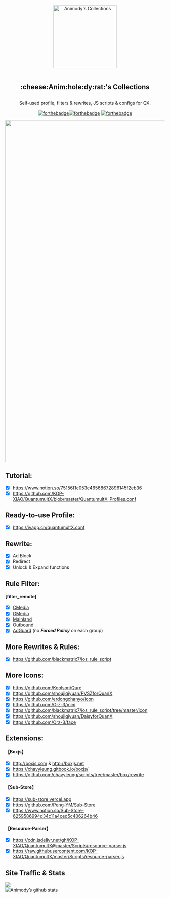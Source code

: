 <div align="center">
<br>
<img width="200" src="https://raw.githubusercontent.com/Animody/QX_Config/main/profile.png" alt="Animody's Collections">
<br>
<br>
<h2 align="center">:cheese:Anim:hole:dy:rat:'s Collections<h2>
</div>
  
<p align="center" color="#6a737d">
Self-used profile, filters & rewrites, JS scripts & configs for QX.
</p>

<div align="center">

[![forthebadge](https://forthebadge.com/images/badges/made-with-markdown.svg)](https://forthebadge.com)[![forthebadge](https://forthebadge.com/images/badges/for-you.svg)](https://forthebadge.com) [![forthebadge](https://forthebadge.com/images/badges/check-it-out.svg)](https://forthebadge.com)
</div>
  
<div align="center">
<img width="1080" src="https://raw.githubusercontent.com/Animody/QX_Config/main/IMG_9507.PNG" alt="Frame">
</div>

## **Tutorial:** 
- [x] https://www.notion.so/75156f1c053c46568672896145f2eb36  
- [x] https://github.com/KOP-XIAO/QuantumultX/blob/master/QuantumultX_Profiles.conf  

## **Ready-to-use Profile:** 
- [x] https://ivapp.cn/quantumultX.conf  

## **Rewrite:** 
- [x] Ad Block  
- [x] Redirect  
- [x] Unlock & Expand functions  

## **Rule Filter:** 
#### **[filter_remote]**
- [x] [CMedia](https://raw.githubusercontent.com/Animody/QX_Config/main/Rule%20Filter/CMedia.list "no Forced Policy on each group")  
- [x] [GMedia](https://raw.githubusercontent.com/Animody/QX_Config/main/Rule%20Filter/GMedia.list "no Forced Policy on each group")  
- [x] [Mainland](https://raw.githubusercontent.com/Animody/QX_Config/main/Rule%20Filter/Mainland.list "no Forced Policy on each group")  
- [x] [Outbound](https://raw.githubusercontent.com/Animody/QX_Config/main/Rule%20Filter/Outbound.list "no Forced Policy on each group")  
- [x] [AdGuard](https://raw.githubusercontent.com/Animody/QX_Config/main/Rule%20Filter/AdGuard.list "no Forced Policy on each group") (no ***Forced Policy*** on each group)  

## **More Rewrites & Rules:**  
- [x] https://github.com/blackmatrix7/ios_rule_script  

## **More Icons:**  
- [x] https://github.com/Koolson/Qure  
- [x] https://github.com/shoujiqiyuan/PVSZforQuanX  
- [x] https://github.com/erdongchanyo/icon  
- [x] https://github.com/Orz-3/mini  
- [x] https://github.com/blackmatrix7/ios_rule_script/tree/master/icon  
- [x] https://github.com/shoujiqiyuan/DaisyforQuanX  
- [x] https://github.com/Orz-3/face  

## **Extensions:**
#### **【Boxjs】** 
- [x] http://boxjs.com & http://boxjs.net  
- [x] https://chavyleung.gitbook.io/boxjs/   
- [x] https://github.com/chavyleung/scripts/tree/master/box/rewrite  
#### **【Sub-Store】** 
- [x] https://sub-store.vercel.app  
- [x] https://github.com/Peng-YM/Sub-Store   
- [x] https://www.notion.so/Sub-Store-6259586994d34c11a4ced5c406264b46  
#### **【Resource-Parser】** 
- [x] https://cdn.jsdelivr.net/gh/KOP-XIAO/QuantumultX@master/Scripts/resource-parser.js   
- [x] https://raw.githubusercontent.com/KOP-XIAO/QuantumultX/master/Scripts/resource-parser.js  
  
## **Site Traffic & Stats**  
![](https://profile-counter.glitch.me/QX_Config/count.svg)
<br>
![Animody’s github stats](https://github-readme-stats.vercel.app/api?username=Animody&show_icons=true&theme=merko)
